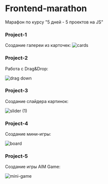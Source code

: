 # Frontend-marathon 
Марафон по курсу "5 дней - 5 проектов на JS"

### Project-1
Создание галереи из карточек:
![cards](https://github.com/ValeriGorde/frontend-marathon/assets/107196664/7d3502fc-05c1-4103-8774-657d0930be2e)

### Project-2
Работа с Drag&Drop:

![drag down](https://github.com/ValeriGorde/frontend-marathon/assets/107196664/bb1067e1-f96b-4f21-b4ae-b0f0cdc6122f)

### Project-3
Создание слайдера картинок:

![slider (1)](https://github.com/ValeriGorde/frontend-marathon/assets/107196664/12b5a6dc-001e-4f76-800e-0344a59e3460)

### Project-4
Создание мини-игры:

![board](https://github.com/ValeriGorde/frontend-marathon/assets/107196664/8c2c0703-18f4-4b03-b842-4f1951e32132)

### Project-5
Создание игры AIM Game:

![mini-game](https://github.com/ValeriGorde/frontend-marathon/assets/107196664/7592b0d1-468a-4f2b-8c5d-a61208ba986c)
